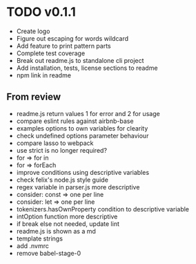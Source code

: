 # TODO v0.1.1
- Create logo
- Figure out escaping for words wildcard
- Add feature to print pattern parts
- Complete test coverage
- Break out readme.js to standalone cli project
- Add installation, tests, license sections to readme
- npm link in readme
## From review
- readme.js return values 1 for error and 2 for usage
- compare eslint rules against airbnb-base
- examples options to own variables for clearity
- check undefined options parameter behaviour
- compare lasso to webpack
- use strict is no longer required?
- for => for in
- for => forEach
- improve conditions using descriptive variables
- check felix's node.js style guide
- regex variable in parser.js more descriptive
- consider: const => one per line
- consider: let => one per line
- tokenizers.hasOwnProperty condition to descriptive variable
- intOption function more descriptive
- if break else not needed, update lint
- readme.js is shown as a md
- template strings
- add .nvmrc
- remove babel-stage-0
